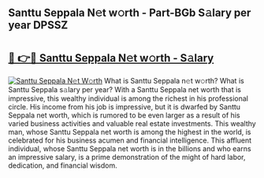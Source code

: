 ## Santtu Seppala N𝚎t w𝚘rth - Part-BGb S𝚊lary per year DPSSZ

# <h2><a href="http://gc0exa5.nevu.top/?p=Santtu+Seppala">🔗 👉🔴 Santtu Seppala N𝚎t w𝚘rth - S𝚊lary</a></h2>

[![Santtu Seppala N𝚎t W𝚘rth](https://i.imgur.com/Oavwk0R.jpeg)](http://gc0exa5.nevu.top/?p=Santtu+Seppala)
What is Santtu Seppala n𝚎t w𝚘rth? What is Santtu Seppala s𝚊lary per year?
With a Santtu Seppala net worth that is impressive, this wealthy individual is among the richest in his professional circle. His income from his job is impressive, but it is dwarfed by Santtu Seppala net worth, which is rumored to be even larger as a result of his varied business activities and valuable real estate investments. This wealthy man, whose Santtu Seppala net worth is among the highest in the world, is celebrated for his business acumen and financial intelligence. This affluent individual, whose Santtu Seppala net worth is in the billions and who earns an impressive salary, is a prime demonstration of the might of hard labor, dedication, and financial wisdom.
